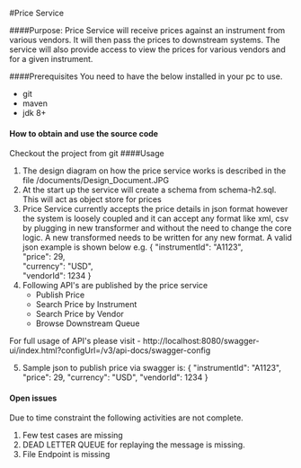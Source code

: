#Price Service

####Purpose:
Price Service will receive prices against an instrument from various vendors. It will then pass the prices to downstream systems.
The service will also provide access to view the prices for various vendors and for a given instrument.

####Prerequisites
You need to have the below installed in your pc to use.
* git
* maven
* jdk 8+

#### How to obtain and use the source code
Checkout the project from git 
####Usage
1. The design diagram on how the price service works is described in the file /documents/Design_Document.JPG
2. At the start up the service will create a schema from schema-h2.sql. This will act as object store for prices
3. Price Service currently accepts the price details in json format however the system is loosely coupled and it can accept any format like xml, csv by plugging in new transformer and without the need to change the core logic. A new transformed needs to be written for any new format. A valid json example is shown below e.g. 
    {
         "instrumentId": "A1123",     
         "price": 29,     
         "currency": "USD",     
         "vendorId": 1234
     }
4. Following API's are published by the price service 
    * Publish Price
    * Search Price by Instrument
    * Search Price by Vendor
    * Browse Downstream Queue

For full usage of API's please visit - http://localhost:8080/swagger-ui/index.html?configUrl=/v3/api-docs/swagger-config

5. Sample json to publish price via swagger is:
                                               {
                                                   "instrumentId": "A1123",
                                                   "price": 29,
                                                   "currency": "USD",
                                                   "vendorId": 1234
                                               }
#### Open issues
Due to time constraint the following activities are not complete.
1. Few test cases are missing
2. DEAD LETTER QUEUE for replaying the message is missing.
3. File Endpoint is missing                                               
                                               
                                               
